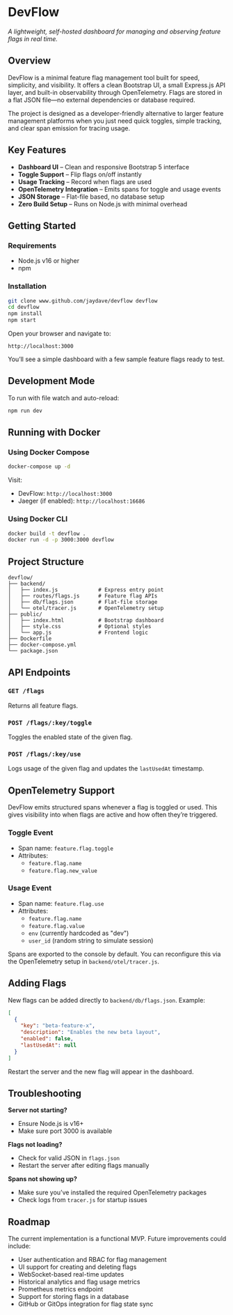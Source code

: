 # DevFlow  
_A lightweight, self-hosted dashboard for managing and observing feature flags in real time._

## Overview

DevFlow is a minimal feature flag management tool built for speed, simplicity, and visibility. It offers a clean Bootstrap UI, a small Express.js API layer, and built-in observability through OpenTelemetry. Flags are stored in a flat JSON file—no external dependencies or database required.

The project is designed as a developer-friendly alternative to larger feature management platforms when you just need quick toggles, simple tracking, and clear span emission for tracing usage.

## Key Features

- **Dashboard UI** – Clean and responsive Bootstrap 5 interface  
- **Toggle Support** – Flip flags on/off instantly  
- **Usage Tracking** – Record when flags are used  
- **OpenTelemetry Integration** – Emits spans for toggle and usage events  
- **JSON Storage** – Flat-file based, no database setup  
- **Zero Build Setup** – Runs on Node.js with minimal overhead  

## Getting Started

### Requirements

- Node.js v16 or higher  
- npm  

### Installation

```bash
git clone www.github.com/jaydave/devflow devflow
cd devflow
npm install
npm start
```

Open your browser and navigate to:

```
http://localhost:3000
```

You’ll see a simple dashboard with a few sample feature flags ready to test.

## Development Mode

To run with file watch and auto-reload:

```bash
npm run dev
```

## Running with Docker

### Using Docker Compose

```bash
docker-compose up -d
```

Visit:
- DevFlow: `http://localhost:3000`  
- Jaeger (if enabled): `http://localhost:16686`  

### Using Docker CLI

```bash
docker build -t devflow .
docker run -d -p 3000:3000 devflow
```

## Project Structure

```
devflow/
├── backend/
│   ├── index.js             # Express entry point
│   ├── routes/flags.js      # Feature flag APIs
│   ├── db/flags.json        # Flat-file storage
│   └── otel/tracer.js       # OpenTelemetry setup
├── public/
│   ├── index.html           # Bootstrap dashboard
│   ├── style.css            # Optional styles
│   └── app.js               # Frontend logic
├── Dockerfile
├── docker-compose.yml
└── package.json
```

## API Endpoints

### `GET /flags`  
Returns all feature flags.

### `POST /flags/:key/toggle`  
Toggles the enabled state of the given flag.

### `POST /flags/:key/use`  
Logs usage of the given flag and updates the `lastUsedAt` timestamp.

## OpenTelemetry Support

DevFlow emits structured spans whenever a flag is toggled or used. This gives visibility into when flags are active and how often they’re triggered.

### Toggle Event

- Span name: `feature.flag.toggle`  
- Attributes:
  - `feature.flag.name`
  - `feature.flag.new_value`

### Usage Event

- Span name: `feature.flag.use`  
- Attributes:
  - `feature.flag.name`
  - `feature.flag.value`
  - `env` (currently hardcoded as "dev")  
  - `user_id` (random string to simulate session)

Spans are exported to the console by default. You can reconfigure this via the OpenTelemetry setup in `backend/otel/tracer.js`.

## Adding Flags

New flags can be added directly to `backend/db/flags.json`. Example:

```json
[
  {
    "key": "beta-feature-x",
    "description": "Enables the new beta layout",
    "enabled": false,
    "lastUsedAt": null
  }
]
```

Restart the server and the new flag will appear in the dashboard.

## Troubleshooting

**Server not starting?**
- Ensure Node.js is v16+
- Make sure port 3000 is available

**Flags not loading?**
- Check for valid JSON in `flags.json`
- Restart the server after editing flags manually

**Spans not showing up?**
- Make sure you’ve installed the required OpenTelemetry packages
- Check logs from `tracer.js` for startup issues

## Roadmap

The current implementation is a functional MVP. Future improvements could include:

- User authentication and RBAC for flag management  
- UI support for creating and deleting flags  
- WebSocket-based real-time updates  
- Historical analytics and flag usage metrics  
- Prometheus metrics endpoint  
- Support for storing flags in a database  
- GitHub or GitOps integration for flag state sync  

